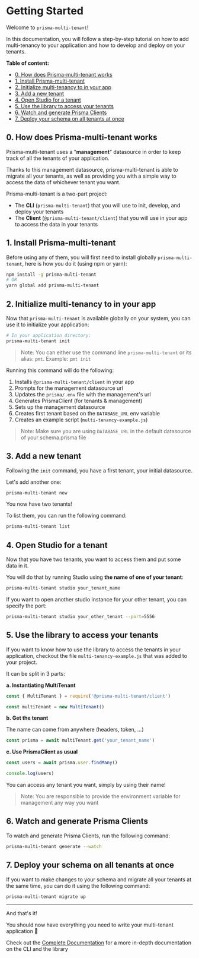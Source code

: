 # Getting Started

Welcome to `prisma-multi-tenant`!

In this documentation, you will follow a step-by-step tutorial on how to add multi-tenancy to your application and how to develop and deploy on your tenants.

**Table of content:**

- [0. How does Prisma-multi-tenant works](#0-how-does-prisma-multi-tenant-works)
- [1. Install Prisma-multi-tenant](#1-install-prisma-multi-tenant)
- [2. Initialize multi-tenancy to in your app](#2-initialize-multi-tenancy-to-in-your-app)
- [3. Add a new tenant](#3-add-a-new-tenant)
- [4. Open Studio for a tenant](#4-open-studio-for-a-tenant)
- [5. Use the library to access your tenants](#5-use-the-library-to-access-your-tenants)
- [6. Watch and generate Prisma Clients](#6-watch-and-generate-prisma-clients)
- [7. Deploy your schema on all tenants at once](#7-deploy-your-schema-on-all-tenants-at-once)

## 0. How does Prisma-multi-tenant works

Prisma-multi-tenant uses a "**management**" datasource in order to keep track of all the tenants of your application.

Thanks to this management datasource, prisma-multi-tenant is able to migrate all your tenants, as well as providing you with a simple way to access the data of whichever tenant you want.

Prisma-multi-tenant is a two-part project:

- The **CLI** (`prisma-multi-tenant`) that you will use to init, develop, and deploy your tenants
- The **Client** (`@prisma-multi-tenant/client`) that you will use in your app to access the data in your tenants

## 1. Install Prisma-multi-tenant

Before using any of them, you will first need to install globally `prisma-multi-tenant`, here is how you do it (using npm or yarn):

```sh
npm install -g prisma-multi-tenant
# OR
yarn global add prisma-multi-tenant
```

## 2. Initialize multi-tenancy to in your app

Now that `prisma-multi-tenant` is available globally on your system, you can use it to initialize your application:

```sh
# In your application directory:
prisma-multi-tenant init
```

> Note: You can either use the command line `prisma-multi-tenant` or its alias: `pmt`. Example: `pmt init`

Running this command will do the following:

1. Installs `@prisma-multi-tenant/client` in your app
2. Prompts for the management datasource url
3. Updates the `prisma/.env` file with the management's url
4. Generates PrismaClient (for tenants & management)
5. Sets up the management datasource
6. Creates first tenant based on the `DATABASE_URL` env variable
7. Creates an example script (`multi-tenancy-example.js`)

> Note: Make sure you are using `DATABASE_URL` in the default datasource of your schema.prisma file

## 3. Add a new tenant

Following the `init` command, you have a first tenant, your initial datasource.

Let's add another one:

```sh
prisma-multi-tenant new
```

You now have two tenants!

To list them, you can run the following command:

```sh
prisma-multi-tenant list
```

## 4. Open Studio for a tenant

Now that you have two tenants, you want to access them and put some data in it.

You will do that by running Studio using **the name of one of your tenant**:

```sh
prisma-multi-tenant studio your_tenant_name
```

If you want to open another studio instance for your other tenant, you can specify the port:

```sh
prisma-multi-tenant studio your_other_tenant --port=5556
```

## 5. Use the library to access your tenants

If you want to know how to use the library to access the tenants in your application, checkout the file `multi-tenancy-example.js` that was added to your project.

It can be split in 3 parts:


**a. Instantiating MultiTenant**

```js
const { MultiTenant } = require('@prisma-multi-tenant/client')

const multiTenant = new MultiTenant()
```

**b. Get the tenant**

The name can come from anywhere (headers, token, ...)

```js
const prisma = await multiTenant.get('your_tenant_name')
```

**c. Use PrismaClient as usual**

```js
const users = await prisma.user.findMany()

console.log(users)
```

You can access any tenant you want, simply by using their name!

> Note: You are responsible to provide the environment variable for management any way you want

## 6. Watch and generate Prisma Clients

To watch and generate Prisma Clients, run the following command:

```sh
prisma-multi-tenant generate --watch
```

## 7. Deploy your schema on all tenants at once

If you want to make changes to your schema and migrate all your tenants at the same time, you can do it using the following command:

```sh
prisma-multi-tenant migrate up
```

---

And that's it!

You should now have everything you need to write your multi-tenant application 🥳

Check out the [Complete Documentation](/docs/Complete_Documentation.md) for a more in-depth documentation on the CLI and the library
